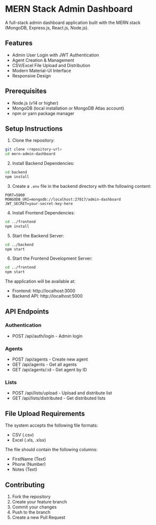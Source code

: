 # MERN Stack Admin Dashboard

A full-stack admin dashboard application built with the MERN stack (MongoDB, Express.js, React.js, Node.js).

## Features

- Admin User Login with JWT Authentication
- Agent Creation & Management
- CSV/Excel File Upload and Distribution
- Modern Material-UI Interface
- Responsive Design

## Prerequisites

- Node.js (v14 or higher)
- MongoDB (local installation or MongoDB Atlas account)
- npm or yarn package manager

## Setup Instructions

1. Clone the repository:
```bash
git clone <repository-url>
cd mern-admin-dashboard
```

2. Install Backend Dependencies:
```bash
cd backend
npm install
```

3. Create a `.env` file in the backend directory with the following content:
```
PORT=5000
MONGODB_URI=mongodb://localhost:27017/admin-dashboard
JWT_SECRET=your-secret-key-here
```

4. Install Frontend Dependencies:
```bash
cd ../frontend
npm install
```

5. Start the Backend Server:
```bash
cd ../backend
npm start
```

6. Start the Frontend Development Server:
```bash
cd ../frontend
npm start
```

The application will be available at:
- Frontend: http://localhost:3000
- Backend API: http://localhost:5000

## API Endpoints

### Authentication
- POST /api/auth/login - Admin login

### Agents
- POST /api/agents - Create new agent
- GET /api/agents - Get all agents
- GET /api/agents/:id - Get agent by ID

### Lists
- POST /api/lists/upload - Upload and distribute list
- GET /api/lists/distributed - Get distributed lists

## File Upload Requirements

The system accepts the following file formats:
- CSV (.csv)
- Excel (.xls, .xlsx)

The file should contain the following columns:
- FirstName (Text)
- Phone (Number)
- Notes (Text)

## Contributing

1. Fork the repository
2. Create your feature branch
3. Commit your changes
4. Push to the branch
5. Create a new Pull Request
